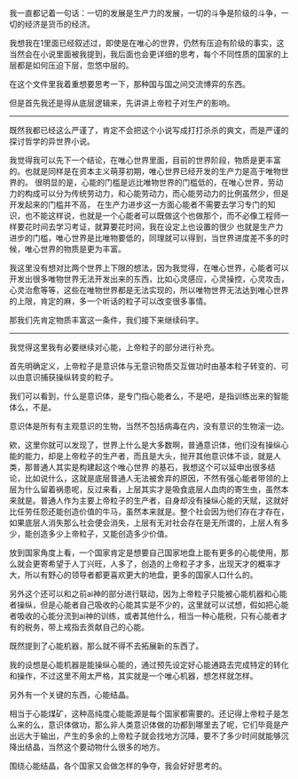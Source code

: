 我一直都记着一句话：一切的发展是生产力的发展，一切的斗争是阶级的斗争，一切的经济是货币的经济。

我想我在1里面已经叙述过，即使是在唯心的世界，仍然有压迫有阶级的事实，这当然会在小说里面被我提到，我后面也会更详细的思考，每个不同性质的国家的上层都是如何压迫下层，忽悠中层的。

在这个文件里我着重想要思考一下，那种国与国之间交流博弈的东西。

但是首先我还是得从底层逻辑来，先讲讲上帝粒子对生产的影响。

---
既然我都已经这么严谨了，肯定不会把这个小说写成打打杀杀的爽文，而是严谨的探讨哲学的异世界小说。

我觉得我可以先下一个结论，在唯心世界里面，目前的世界阶段，物质是更丰富的。也就是同样是在资本主义萌芽初期，唯心世界已经开发的生产力是高于唯物世界的。
很明显的是，心能的门槛是远比唯物世界的门槛低的，在唯心世界，劳动力的构成可以分为传统劳动力，和心能劳动力，而心能劳动力的比例虽然少，但是开发起来的门槛并不高，
在生产力进步这一方面心能者不需要去学习专门的知识，也不能这样说，也就是一个心能者可以既做这个也做那个，而不必像工程师一样要花时间去学习考证，就算要花时间，我在设定上也设置的很少
也就是生产力进步的门槛，唯心世界是比唯物要低的，同理就可以得到，当世界进度差不多的时候，唯心世界的物质是更为丰富。

我这里没有想对比两个世界上下限的想法，因为我觉得，在唯心世界，心能者可以开发出很多唯物世界无法开发出来的东西，比如心灵感应，心灵操控，心灵攻击，心灵治愈等等，这些在唯物世界都是无法实现的，所以唯物世界无法达到唯心世界的上限，肯定的麻，多一个听话的粒子可以改变很多事情。

那我们先肯定物质丰富这一条件，我们接下来继续码字。

---

我觉得这里我有必要继续对心能，上帝粒子的部分进行补充。

首先明确定义，上帝粒子是意识体与无意识物质交互做功时由基本粒子转变的、可以由意识捕获操纵转变的粒子。

我们可以看到，什么是意识体，是专门指心能者么，不是吧，是指训练出来的智能体么，不是。

意识体是所有有主观意识的生物，当然不包括病毒在内，没有意识的生物滚一边。

欸，这里你就可以发现了，世界上什么是大多数啊，普通意识体，他们没有操纵心能的能力，却是上帝粒子的生产者，而且是大头，抛开其他意识体不谈，就是人类，那普通人其实是构建起这个唯心世界
的基石，我想这个可以延申出很多结论，比如说什么，这就是底层普通人无法被舍弃的原因，不然有强心能者带领的上层为什么留着祸患呢，反过来看，上层其实才是吸食底层人血肉的寄生虫，虽然本来就是。普通人作为主要上帝粒子的生产者，自身却没有操纵心能的天赋，这就好比任劳任怨还能创造价值的牛马，虽然本来就是。整个社会因为他们存在才存在，如果底层人消失那么社会便会消失，上层有无对社会存在是无所谓的，上层人有多少，能创造多少上帝粒子，又能创造多少价值。

放到国家角度上看，一个国家肯定是想要自己国家地盘上能有更多的心能使用，那么就会更寄希望于人丁兴旺，人多了，创造的上帝粒子才多，出现天才的概率才大，所以有野心的领导者都更喜欢更大的地盘，更多的国家人口什么的。

另外这个还可以和之前ai神的部分进行联动，因为上帝粒子只能被心能机器和心能者操纵，但是心能者自己吸收的心能其实是不少的，这里就可以试想，假如把心能者吸收的心能分流到ai神的训练，或者其他什么，相当一种心能税，只有心能者才有的税务，带上戒指去贡献自己的心能。

既然提到了心能机器，那么就不得不去拓展新的东西了。

我的设想是心能机器是能操纵心能的，通过预先设定好心能通路去完成特定的转化和操作，不过这里不用太严格，其实就是一个唯心机器，想怎样就怎样。

另外有一个关键的东西，心能结晶。

相当于心能煤矿，这种高纯度心能能源是每个国家都需要的。还记得上帝粒子是怎么来的么，意识体做功，那么非人类意识体做的功都到哪里去了呢，它们毕竟是产出远大于输出，产生的多余的上帝粒子就会找地方沉降，要不了多少时间就能够沉降出结晶，当然这个要动物什么很多的地方。

围绕心能结晶，各个国家又会做怎样的争夺，我会好好思考的。
